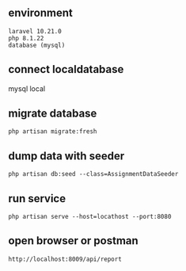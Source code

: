 

## environment 
    laravel 10.21.0
    php 8.1.22
    database (mysql)

## connect localdatabase 
   mysql local
## migrate database 
    php artisan migrate:fresh
## dump data with seeder
    php artisan db:seed --class=AssignmentDataSeeder

## run service 
    php artisan serve --host=locathost --port:8080

## open browser or postman 

    http://localhost:8009/api/report
